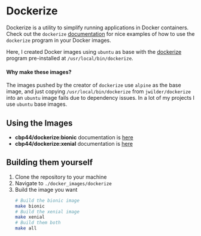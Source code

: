# Dockerize

Dockerize is a utility to simplify running applications in Docker containers. Check out the `dockerize` [documentation](https://github.com/jwilder/dockerize#usage) for nice examples of how to use the `dockerize` program in your Docker images.

Here, I created Docker images using `ubuntu` as base with the [dockerize](https://github.com/jwilder/dockerize) program pre-installed at `/usr/local/bin/dockerize`.

#### Why make these images?
The images pushed by the creator of `dockerize` use `alpine` as the base image, and just copying `/usr/local/bin/dockerize` from `jwilder/dockerize` into an `ubuntu` image fails due to dependency issues. In a lot of my projects I use `ubuntu` base images.

## Using the Images
- **cbp44/dockerize:bionic** documentation is [here](bionic/README.md)
- **cbp44/dockerize:xenial** documentation is [here](xenial/README.md)

## Building them yourself
1. Clone the repository to your machine
2. Navigate to `./docker_images/dockerize`
3. Build the image you want
    ```sh
    # Build the bionic image
    make bionic
    # Build the xenial image
    make xenial
    # Build them both
    make all
    ```
